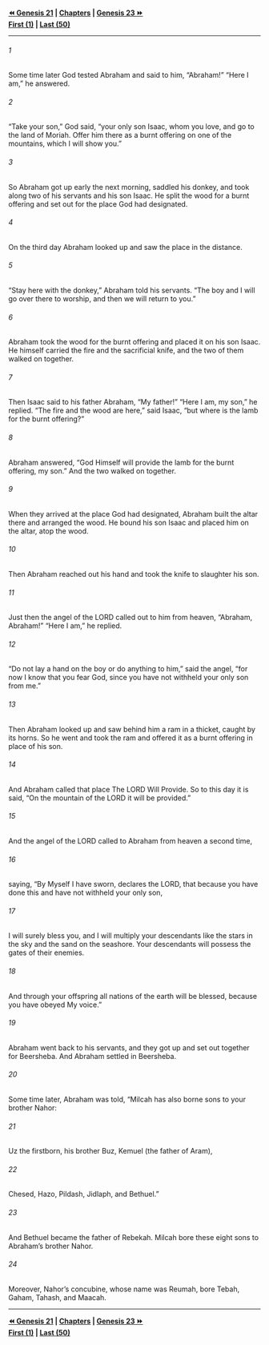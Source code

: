   
**[⏪ Genesis 21](./Genesis%2021.md) | [Chapters](./_index.md) | [Genesis 23 ⏩](./Genesis%2023.md)**  
**[First (1)](./Genesis%201.md) | [Last (50)](./Genesis%2050.md)**  
  
---  
  
###### 1  
Some time later God tested Abraham and said to him, “Abraham!” “Here I am,” he answered.  
  
###### 2  
“Take your son,” God said, “your only son Isaac, whom you love, and go to the land of Moriah. Offer him there as a burnt offering on one of the mountains, which I will show you.”  
  
###### 3  
So Abraham got up early the next morning, saddled his donkey, and took along two of his servants and his son Isaac. He split the wood for a burnt offering and set out for the place God had designated.  
  
###### 4  
On the third day Abraham looked up and saw the place in the distance.  
  
###### 5  
“Stay here with the donkey,” Abraham told his servants. “The boy and I will go over there to worship, and then we will return to you.”  
  
###### 6  
Abraham took the wood for the burnt offering and placed it on his son Isaac. He himself carried the fire and the sacrificial knife, and the two of them walked on together.  
  
###### 7  
Then Isaac said to his father Abraham, “My father!” “Here I am, my son,” he replied. “The fire and the wood are here,” said Isaac, “but where is the lamb for the burnt offering?”  
  
###### 8  
Abraham answered, “God Himself will provide the lamb for the burnt offering, my son.” And the two walked on together.  
  
###### 9  
When they arrived at the place God had designated, Abraham built the altar there and arranged the wood. He bound his son Isaac and placed him on the altar, atop the wood.  
  
###### 10  
Then Abraham reached out his hand and took the knife to slaughter his son.  
  
###### 11  
Just then the angel of the LORD called out to him from heaven, “Abraham, Abraham!” “Here I am,” he replied.  
  
###### 12  
“Do not lay a hand on the boy or do anything to him,” said the angel, “for now I know that you fear God, since you have not withheld your only son from me.”  
  
###### 13  
Then Abraham looked up and saw behind him a ram in a thicket, caught by its horns. So he went and took the ram and offered it as a burnt offering in place of his son.  
  
###### 14  
And Abraham called that place The LORD Will Provide. So to this day it is said, “On the mountain of the LORD it will be provided.”  
  
###### 15  
And the angel of the LORD called to Abraham from heaven a second time,  
  
###### 16  
saying, “By Myself I have sworn, declares the LORD, that because you have done this and have not withheld your only son,  
  
###### 17  
I will surely bless you, and I will multiply your descendants like the stars in the sky and the sand on the seashore. Your descendants will possess the gates of their enemies.  
  
###### 18  
And through your offspring all nations of the earth will be blessed, because you have obeyed My voice.”  
  
###### 19  
Abraham went back to his servants, and they got up and set out together for Beersheba. And Abraham settled in Beersheba.  
  
###### 20  
Some time later, Abraham was told, “Milcah has also borne sons to your brother Nahor:  
  
###### 21  
Uz the firstborn, his brother Buz, Kemuel (the father of Aram),  
  
###### 22  
Chesed, Hazo, Pildash, Jidlaph, and Bethuel.”  
  
###### 23  
And Bethuel became the father of Rebekah. Milcah bore these eight sons to Abraham’s brother Nahor.  
  
###### 24  
Moreover, Nahor’s concubine, whose name was Reumah, bore Tebah, Gaham, Tahash, and Maacah.  
  
  
---  
  
**[⏪ Genesis 21](./Genesis%2021.md) | [Chapters](./_index.md) | [Genesis 23 ⏩](./Genesis%2023.md)**  
**[First (1)](./Genesis%201.md) | [Last (50)](./Genesis%2050.md)**  
  
